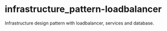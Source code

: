 # infrastructure_pattern-loadbalancer
Infrastructure design pattern with loadbalancer, services and database.
